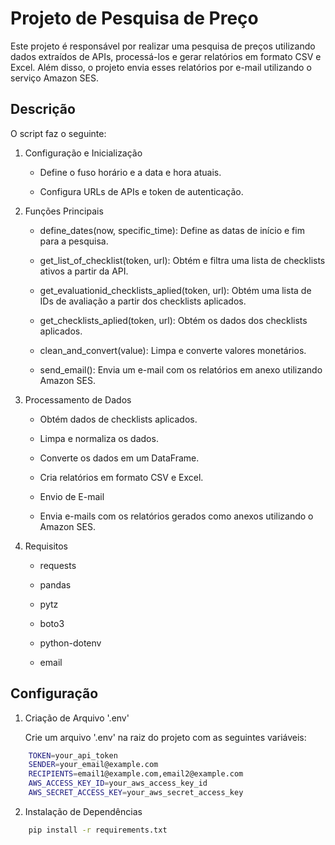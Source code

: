 # Projeto de Pesquisa de Preço

Este projeto é responsável por realizar uma pesquisa de preços utilizando dados extraídos de APIs, processá-los e gerar relatórios em formato CSV e Excel. Além disso, o projeto envia esses relatórios por e-mail utilizando o serviço Amazon SES.

## Descrição
O script faz o seguinte:

1. Configuração e Inicialização

    - Define o fuso horário e a data e hora atuais.

    - Configura URLs de APIs e token de autenticação.

2. Funções Principais

    - define_dates(now, specific_time): Define as datas de início e fim para a pesquisa.
        
    - get_list_of_checklist(token, url): Obtém e filtra uma lista de checklists ativos a partir da API.
        
    - get_evaluationid_checklists_aplied(token, url): Obtém uma lista de IDs de avaliação a partir dos checklists aplicados.
        
    - get_checklists_aplied(token, url): Obtém os dados dos checklists aplicados.
        
    - clean_and_convert(value): Limpa e converte valores monetários.

    - send_email(): Envia um e-mail com os relatórios em anexo utilizando Amazon SES.

3. Processamento de Dados

    - Obtém dados de checklists aplicados.

    - Limpa e normaliza os dados.

    - Converte os dados em um DataFrame.

    - Cria relatórios em formato CSV e Excel.

    - Envio de E-mail
    
    - Envia e-mails com os relatórios gerados como anexos utilizando o Amazon SES.

4. Requisitos

    - requests
    
    - pandas
    
    - pytz
    
    - boto3
    
    - python-dotenv
    
    - email
    
## Configuração
    
1. Criação de Arquivo '.env'

    Crie um arquivo '.env' na raiz do projeto com as seguintes variáveis:

```bash
    TOKEN=your_api_token
    SENDER=your_email@example.com
    RECIPIENTS=email1@example.com,email2@example.com
    AWS_ACCESS_KEY_ID=your_aws_access_key_id
    AWS_SECRET_ACCESS_KEY=your_aws_secret_access_key
```

2. Instalação de Dependências

```bash
    pip install -r requirements.txt
```